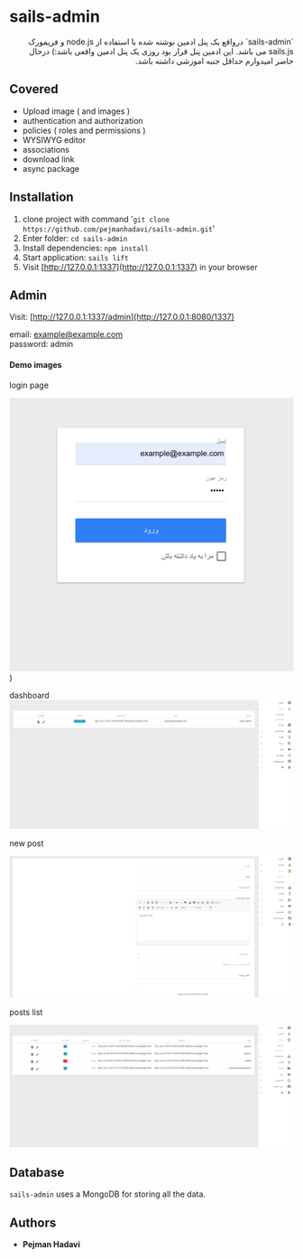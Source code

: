 # sails-admin
<div dir="rtl" align="right">
`sails-admin` درواقع یک پنل ادمین نوشته شده با استفاده از node.js و فریمورک sails.js  می باشد.
این ادمین پنل قرار بود روزی یک پنل ادمین واقعی باشد:) درحال حاضر امیدوارم حداقل جنبه اموزشی داشته باشد.
</div>

## Covered

* Upload image ( and images )
* authentication and authorization
* policies ( roles and permissions )
* WYSIWYG editor
* associations
* download link
* async package


## Installation

1. clone project with command '`git clone https://github.com/pejmanhadavi/sails-admin.git`'
2. Enter folder: `cd sails-admin`
3. Install dependencies: `npm install`
4. Start application: `sails lift`
5. Visit [http://127.0.0.1:1337](http://127.0.0.1:1337) in your browser

## Admin

Visit: [http://127.0.0.1:1337/admin](http://127.0.0.1:8080/1337)

email: example@example.com <br>
password: admin

#### Demo images
login page

![login page](./readme/login.png?raw=true "Login page"))

dashboard
![dashboard](./readme/dashboard.png?raw=true "dashboard page")

new post

![new post](./readme/newpost.png?raw=true "add new post page")

posts list

![post list](./readme/postlist.png?raw=true "list of posts page")

## Database
`sails-admin` uses a MongoDB for storing all the data.


## Authors

* **Pejman Hadavi**

